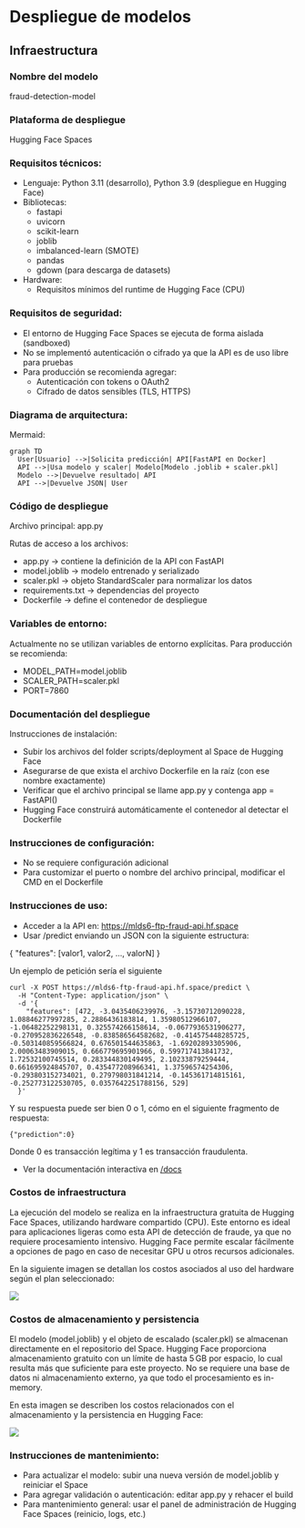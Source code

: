 # Despliegue de modelos
## Infraestructura

### Nombre del modelo
fraud-detection-model

### Plataforma de despliegue
Hugging Face Spaces

### Requisitos técnicos:
* Lenguaje: Python 3.11 (desarrollo), Python 3.9 (despliegue en Hugging Face)
* Bibliotecas:
    * fastapi
    * uvicorn
	* scikit-learn
	* joblib
	* imbalanced-learn (SMOTE)
	* pandas
	* gdown (para descarga de datasets)
* Hardware:
    * Requisitos mínimos del runtime de Hugging Face (CPU)

### Requisitos de seguridad:
* El entorno de Hugging Face Spaces se ejecuta de forma aislada (sandboxed)
* No se implementó autenticación o cifrado ya que la API es de uso libre para pruebas
* Para producción se recomienda agregar:
    * Autenticación con tokens o OAuth2
    * Cifrado de datos sensibles (TLS, HTTPS)

### Diagrama de arquitectura:

Mermaid: 
```mermaid
graph TD
  User[Usuario] -->|Solicita predicción| API[FastAPI en Docker]
  API -->|Usa modelo y scaler| Modelo[Modelo .joblib + scaler.pkl]
  Modelo -->|Devuelve resultado| API
  API -->|Devuelve JSON| User
  ```

### Código de despliegue

Archivo principal: app.py

Rutas de acceso a los archivos:
* app.py → contiene la definición de la API con FastAPI
* model.joblib → modelo entrenado y serializado
* scaler.pkl → objeto StandardScaler para normalizar los datos
* requirements.txt → dependencias del proyecto
* Dockerfile → define el contenedor de despliegue

### Variables de entorno:
Actualmente no se utilizan variables de entorno explícitas. Para producción se recomienda:
* MODEL_PATH=model.joblib
* SCALER_PATH=scaler.pkl
* PORT=7860

### Documentación del despliegue

Instrucciones de instalación:
* Subir los archivos del folder scripts/deployment al Space de Hugging Face
* Asegurarse de que exista el archivo Dockerfile en la raíz (con ese nombre exactamente)
* Verificar que el archivo principal se llame app.py y contenga app = FastAPI()
* Hugging Face construirá automáticamente el contenedor al detectar el Dockerfile

### Instrucciones de configuración:
* No se requiere configuración adicional
* Para customizar el puerto o nombre del archivo principal, modificar el CMD en el Dockerfile

### Instrucciones de uso:
* Acceder a la API en: https://mlds6-ftp-fraud-api.hf.space
* Usar /predict enviando un JSON con la siguiente estructura:

{
  "features": [valor1, valor2, ..., valorN]
}

Un ejemplo de petición sería el siguiente 
```
curl -X POST https://mlds6-ftp-fraud-api.hf.space/predict \
  -H "Content-Type: application/json" \
  -d '{
    "features": [472, -3.0435406239976, -3.15730712090228, 1.08846277997285, 2.2886436183814, 1.35980512966107, -1.06482252298131, 0.325574266158614, -0.0677936531906277, -0.270952836226548, -0.838586564582682, -0.414575448285725, -0.503140859566824, 0.676501544635863, -1.69202893305906, 2.00063483909015, 0.666779695901966, 0.599717413841732, 1.72532100745514, 0.283344830149495, 2.10233879259444, 0.661695924845707, 0.435477208966341, 1.37596574254306, -0.293803152734021, 0.279798031841214, -0.145361714815161, -0.252773122530705, 0.0357642251788156, 529]
  }'
```

Y su respuesta puede ser bien 0 o 1, cómo en el siguiente fragmento de respuesta:
```
{"prediction":0}
```
Donde 0 es transacción legítima y 1 es transacción fraudulenta.

* Ver la documentación interactiva en [/docs](https://mlds6-ftp-fraud-api.hf.space/docs)

### Costos de infraestructura

La ejecución del modelo se realiza en la infraestructura gratuita de Hugging Face Spaces, utilizando hardware compartido (CPU). Este entorno es ideal para aplicaciones ligeras como esta API de detección de fraude, ya que no requiere procesamiento intensivo. Hugging Face permite escalar fácilmente a opciones de pago en caso de necesitar GPU u otros recursos adicionales.

En la siguiente imagen se detallan los costos asociados al uso del hardware según el plan seleccionado:

<image src=./costohardware.png></image>

### Costos de almacenamiento y persistencia

El modelo (model.joblib) y el objeto de escalado (scaler.pkl) se almacenan directamente en el repositorio del Space. Hugging Face proporciona almacenamiento gratuito con un límite de hasta 5 GB por espacio, lo cual resulta más que suficiente para este proyecto.
No se requiere una base de datos ni almacenamiento externo, ya que todo el procesamiento es in-memory.

En esta imagen se describen los costos relacionados con el almacenamiento y la persistencia en Hugging Face:

<image src=./costopersistencia.png></image>

### Instrucciones de mantenimiento:
* Para actualizar el modelo: subir una nueva versión de model.joblib y reiniciar el Space
* Para agregar validación o autenticación: editar app.py y rehacer el build
* Para mantenimiento general: usar el panel de administración de Hugging Face Spaces (reinicio, logs, etc.)